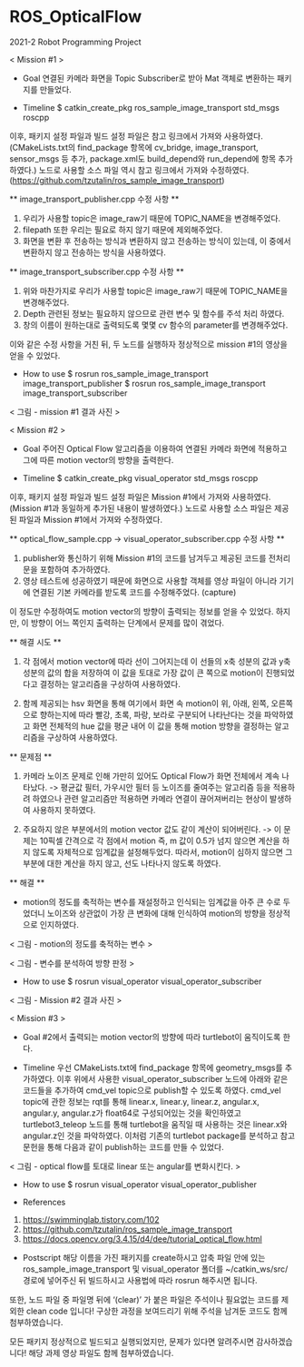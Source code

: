 # ROS_OpticalFlow
2021-2 Robot Programming Project

< Mission #1 >
- Goal
연결된 카메라 화면을 Topic Subscriber로 받아 Mat 객체로 변환하는 패키지를 만들었다.

- Timeline
$ catkin_create_pkg ros_sample_image_transport std_msgs roscpp

이후, 패키지 설정 파일과 빌드 설정 파일은 참고 링크에서 가져와 사용하였다.
(CMakeLists.txt의 find_package 항목에 cv_bridge, image_transport, sensor_msgs 등 추가, package.xml도 build_depend와 run_depend에 항목 추가하였다.)
노드로 사용할 소스 파일 역시 참고 링크에서 가져와 수정하였다.
(https://github.com/tzutalin/ros_sample_image_transport)

** image_transport_publisher.cpp 수정 사항 **
1. 우리가 사용할 topic은 image_raw기 때문에 TOPIC_NAME을 변경해주었다.
2. filepath 또한 우리는 필요로 하지 않기 때문에 제외해주었다.
3. 화면을 변환 후 전송하는 방식과 변환하지 않고 전송하는 방식이 있는데, 이 중에서 변환하지 않고 전송하는 방식을 사용하였다.

** image_transport_subscriber.cpp 수정 사항 **
1. 위와 마찬가지로 우리가 사용할 topic은 image_raw기 때문에 TOPIC_NAME을 변경해주었다.
2. Depth 관련된 정보는 필요하지 않으므로 관련 변수 및 함수를 주석 처리 하였다.
3. 창의 이름이 원하는대로 출력되도록 몇몇 cv 함수의 parameter를 변경해주었다.

이와 같은 수정 사항을 거친 뒤, 두 노드를 실행하자 정상적으로 mission #1의 영상을 얻을 수 있었다.

- How to use
$ rosrun ros_sample_image_transport image_transport_publisher
$ rosrun ros_sample_image_transport image_transport_subscriber

< 그림  - mission #1 결과 사진 >



< Mission #2 >
- Goal
주어진 Optical Flow 알고리즘을 이용하여 연결된 카메라 화면에 적용하고 그에 따른 motion vector의 방향을 출력한다.

- Timeline
$ catkin_create_pkg visual_operator std_msgs roscpp

이후, 패키지 설정 파일과 빌드 설정 파일은 Mission #1에서 가져와 사용하였다.
(Mission #1과 동일하게 추가된 내용이 발생하였다.)
노드로 사용할 소스 파일은 제공된 파일과 Mission #1에서 가져와 수정하였다.

** optical_flow_sample.cpp -> visual_operator_subscriber.cpp 수정 사항 **
1. publisher와 통신하기 위해 Mission #1의 코드를 남겨두고 제공된 코드를 전처리문을 포함하여 추가하였다.
2. 영상 테스트에 성공하였기 때문에 화면으로 사용할 객체를 영상 파일이 아니라 기기에 연결된 기본 카메라를 받도록 코드를 수정해주었다. (capture)

이 정도만 수정하여도 motion vector의 방향이 출력되는 정보를 얻을 수 있었다. 하지만, 이 방향이 어느 쪽인지 출력하는 단계에서 문제를 많이 겪었다.

** 해결 시도 **
1. 각 점에서 motion vector에 따라 선이 그어지는데 이 선들의 x축 성분의 값과 y축 성분의 값의 합을 저장하여 이 값을 토대로 가장 값이 큰 쪽으로 motion이 진행되었다고 결정하는 알고리즘을 구상하여 사용하였다.

2. 함께 제공되는 hsv 화면을 통해 여기에서 화면 속 motion이 위, 아래, 왼쪽, 오른쪽으로 향하는지에 따라 빨강, 초록, 파랑, 보라로 구분되어 나타난다는 것을 파악하였고 화면 전체적의 hue 값을 평균 내어 이 값을 통해 motion 방향을 결정하는 알고리즘을 구상하여 사용하였다.

** 문제점 **
1. 카메라 노이즈 문제로 인해 가만히 있어도 Optical Flow가 화면 전체에서 계속 나타났다. -> 평균값 필터, 가우시안 필터 등 노이즈를 줄여주는 알고리즘 등을 적용하려 하였으나 관련 알고리즘만 적용하면 카메라 연결이 끊어져버리는 현상이 발생하여 사용하지 못하였다.

2. 주요하지 않은 부분에서의 motion vector 값도 같이 계산이 되어버린다. -> 이 문제는 10픽셀 간격으로 각 점에서 motion 즉, m 값이 0.5가 넘지 않으면 계산을 하지 않도록 자체적으로 임계값을 설정해두었다. 따라서, motion이 심하지 않으면 그 부분에 대한 계산을 하지 않고, 선도 나타나지 않도록 하였다.

** 해결 **
- motion의 정도를 축적하는 변수를 재설정하고 인식되는 임계값을 아주 큰 수로 두었더니 노이즈와 상관없이 가장 큰 변화에 대해 인식하여 motion의 방향을 정상적으로 인지하였다.


< 그림  - motion의 정도를 축적하는 변수 >



< 그림  - 변수를 분석하여 방향 판정 >


- How to use
$ rosrun visual_operator visual_operator_subscriber


< 그림  - Mission #2 결과 사진 >


< Mission #3 >
- Goal
#2에서 출력되는 motion vector의 방향에 따라 turtlebot이 움직이도록 한다.

- Timeline
우선 CMakeLists.txt에 find_package 항목에 geometry_msgs를 추가하였다. 이후 위에서 사용한 visual_operator_subscriber 노드에 아래와 같은 코드들을 추가하여 cmd_vel topic으로 publish할 수 있도록 하였다. cmd_vel topic에 관한 정보는 rqt를 통해 linear.x, linear.y, linear.z, angular.x, angular.y, angular.z가 float64로 구성되어있는 것을 확인하였고 turtlebot3_teleop 노드를 통해 turtlebot을 움직일 때 사용하는 것은 linear.x와 angular.z인 것을 파악하였다. 이처럼 기존의 turtlebot package를 분석하고 참고문헌을 통해 다음과 같이 publish하는 코드를 만들 수 있었다.

< 그림  - optical flow를 토대로 linear 또는 angular를 변화시킨다. >


- How to use
$ rosrun visual_operator visual_operator_publisher



- References
1. https://swimminglab.tistory.com/102
2. https://github.com/tzutalin/ros_sample_image_transport
3. https://docs.opencv.org/3.4.15/d4/dee/tutorial_optical_flow.html

- Postscript
해당 이름을 가진 패키지를 create하시고 압축 파일 안에 있는 ros_sample_image_transport 및 visual_operator 폴더를 ~/catkin_ws/src/ 경로에 넣어주신 뒤 빌드하시고 사용법에 따라 rosrun 해주시면 됩니다.

또한, 노드 파일 중 파일명 뒤에 ‘(clear)’ 가 붙은 파일은 주석이나 필요없는 코드를 제외한 clean code 입니다! 구상한 과정을 보여드리기 위해 주석을 남겨둔 코드도 함께 첨부하였습니다.

모든 패키지 정상적으로 빌드되고 실행되었지만, 문제가 있다면 알려주시면 감사하겠습니다! 해당 과제 영상 파일도 함께 첨부하였습니다.
